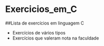 # Exercicios_em_C
 ##Lista de exercícios em linguagem C
* Exercícios de vários tipos
* Exercícios que valeram nota na faculdade
